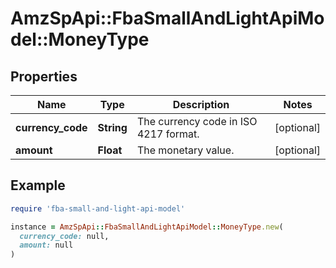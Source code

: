 # AmzSpApi::FbaSmallAndLightApiModel::MoneyType

## Properties

| Name | Type | Description | Notes |
| ---- | ---- | ----------- | ----- |
| **currency_code** | **String** | The currency code in ISO 4217 format. | [optional] |
| **amount** | **Float** | The monetary value. | [optional] |

## Example

```ruby
require 'fba-small-and-light-api-model'

instance = AmzSpApi::FbaSmallAndLightApiModel::MoneyType.new(
  currency_code: null,
  amount: null
)
```

